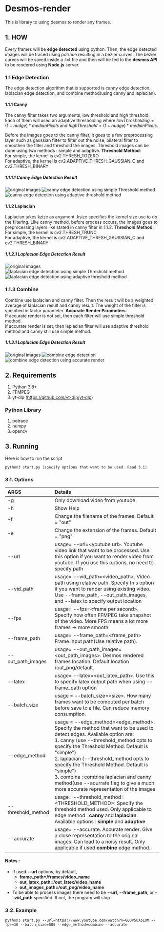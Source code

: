 # Desmos-render

This is library to using desmos to render any frames.

## 1. HOW

Every frames will be **edge detected** using python. Then, the edge detected images will be traced using potrace resulting in a bezier curves. The bezier curves will be saved inside a .txt file and then will be fed to the **desmos API** to be rendered using **Node.js** server.

### 1.1 Edge Detection

The edge detection algorithm that is supported is canny edge detection, laplacian edge detection, and combine method(using canny and laplacian).

#### 1.1.1 Canny

The canny filter takes two arguments, low threshold and high threshold. Each of them will used an adaptive thresholding where $lowThresholding= (1- nudge) * medianPixels$ and $highThreshold=(1 + nudge) * medianPixels$.

Before the images goes to the canny filter, it goes to a few preprocessing layer such as gaussian filter to filter out the noise, bilateral filter to smoothen the filter and threshold the images. Threshold images can be done using two methods : simple and adaptive. 
__Threshold Method__:
</br>
For simple, the kernel is cv2.THRESH_TOZERO
</br>
For adaptive, the kernel is cv2.ADAPTIVE_THRESH_GAUSSIAN_C and cv2.THRESH_BINARY

##### 1.1.1.1 Canny Edge Detection Result
![original images](img/original.jpg)
![canny edge detection using simple Threshold method](img/canny-simple.jpg)
![canny edge detection using adaptive threshold method](img/canny-adaptive.jpg)

#### 1.1.2 Laplacian
Laplacian takes kzize as argument. ksize specifies the kernel size use to do the filtering. 
Like canny method, before process occurs, the images goes to preprocessing layers like stated in canny filter in 1.1.2. 
__Threshold Method__:
</br>
For simple, the kernel is cv2.THRESH_TRUNC
</br>
For adaptive, the kernel is cv2.ADAPTIVE_THRESH_GAUSSIAN_C and cv2.THRESH_BINARY

##### 1.1.2.1 Laplacian Edge Detection Result 
![original images](img/original.jpg)
![laplacian edge detection using simple Threshold method](img/laplacian-simple.jpg)
![laplacian edge detection using adaptive threshold method](img/laplacian-adaptive.jpg)

### 1.1.3 Combine
Combine use laplacian and canny filter. Then the result will be a weighted average of laplacian result and canny result. The weight of the filter is specified in factor parameter. 
__Accurate Render Parameters__:
</br>
If accurate render is not set, then each filter will use simple threshold method. 
</br>
if accurate render is set, then laplacian filter will use adaptive threshold method and canny still use simple method. 
##### 1.1.3.1 Laplacian Edge Detection Result 
![original images](img/original.jpg)
![combine edge detection](img/combine.jpg)
![combine edge detection using accurate render](img/combine-accurate-render.jpg)

## 2. Requirements
1. Python 3.8+
2. FFMPEG
3. yt-dlp (https://github.com/yt-dlp/yt-dlp)
### Python Library
1. potrace
2. numpy
3. opencv

## 3. Running
Here is how to run the script
```shell
python3 start.py (specify options that want to be used. Read 3.1)
```
### 3.1. Options
| ARGS | Details |
| :--- | :--- |
| -g | Only download video from youtube
| -h | Show Help |
| -f | Change the filename of the frames. Default = "out" |
| -e | Change the extension of the frames. Default = "png" | 
| --url | usage= --url=\<youtube url>. Youtube video link that want to be processed. Use this option if you want to render video from youtube. If you use this options, no need to specify path 
|--vid_path | usage= --vid_path=\<video_path>.  Video path using relative path. Specify this option if you want to render using existing video. Use --frame_path, --out_path_images, and --latex to specify output location
| --fps | usage= --fps=\<frame per second>. Specify how often FFMPEG take snapshot of the video. More FPS means a lot more frames -> more smooth
| --frame_path | usage= --frame_path=\<frame_path> Frame input path(Use relative path).
| --out_path_images | usage= --out_path_images=\<out_path_images>. Desmos rendered frames location. Default location /out_png/default.
| --latex | usage= --latex=\<out_latex_path>. Use this to specify latex output path when using --frame_path option
| --batch_size | usage = --batch_size=\<size>. How many frames want to be computed per batch before save to a file. Can reduce memory consumption. 
| --edge_method | usage = --edge_method=\<edge_method>. Specify the method that want to be used to detect edges. Available option are:</br>1. canny (use --threshold_method opts to specify the Threshold Method. Default is "simple")</br>2. laplacian (--threshold_method opts to specify the Threshold Method. Default is "simple")</br>3. combine : combine laplacian and canny method(use --acurrate flag to give a much more accurate representation of the images
|--threshold_method| usage= --threshold_method=\<THRESHOLD_METHOD>: Specify the threshold method used. Only applicable to edge method : __canny__ and __laplacian__. Available options : __simple__ and __adaptive__|
|--accurate| usage= --accurate. Accurate render. Give a close representation to the original images. Can lead to a noisy result. Only applicable if used __combine__ edge method.|

#### Notes :
* If used __--url__ options, by default,
	* __frame_path=/frames/video_name__	
	* __out_latex_path=/out_latex/video_name__
	* __out_images_path=/out_png/video_name__
* To be able to process images there need to be __--url__, __--frame_path__, or __--vid_path__ specified. If not, the program will stop

### 3.2. Example
```shell
python3 start.py --url=https://www.youtube.com/watch?v=GQ3V50XoLOM --fps=10 --batch_size=500 --edge_method=combine --accurate
```
